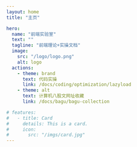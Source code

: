 ```yaml
---
layout: home
title: "主页"

hero:
  name: "前端实验室"
  text: ""
  tagline: "前端理论+实操文档"
  image:
    src: "/logo/logo.png"
    alt: logo
  actions:
    - theme: brand
      text: 代码实操
      link: /docs/coding/optimization/lazyload
    - theme: alt
      text: 计算机八股文网址收藏
      link: /docs/bagu/bagu-collection

# features:
#   - title: Card
#     details: This is a card.
#     icon:
#       src: "/imgs/card.jpg"
---
```

